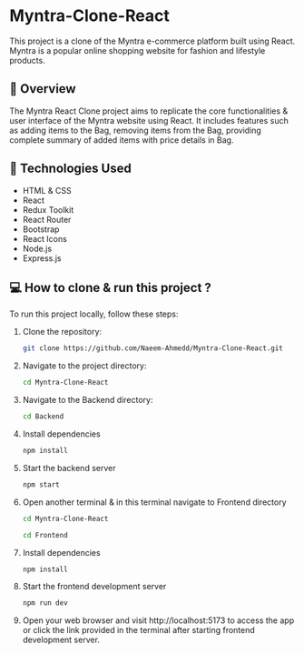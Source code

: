 # Myntra-Clone-React

This project is a clone of the Myntra e-commerce platform built using React. Myntra is a popular online shopping website for fashion and lifestyle products.

## 🧠 Overview

The Myntra React Clone project aims to replicate the core functionalities & user interface of the Myntra website using React. It includes features such as adding items to the Bag, removing items from the Bag, providing complete summary of added items with price details in Bag.

## 🔧 Technologies Used

* HTML & CSS
* React
* Redux Toolkit
* React Router
* Bootstrap
* React Icons
* Node.js
* Express.js


## 💻 How to clone & run this project ?

To run this project locally, follow these steps:

1. Clone the repository:
   
   ```bash
   git clone https://github.com/Naeem-Ahmedd/Myntra-Clone-React.git
   ```
2. Navigate to the project directory:
   
   ```bash
   cd Myntra-Clone-React
   ```
3. Navigate to the Backend directory:
   
   ```bash 
   cd Backend
   ```
4. Install dependencies
   
   ```bash 
   npm install
   ```
5. Start the backend server
   
   ```bash
   npm start
    ```
6. Open another terminal & in this terminal navigate to Frontend directory

    ```bash 
   cd Myntra-Clone-React
   ```
     ```bash 
   cd Frontend
   ```
7. Install dependencies
   
    ```bash 
   npm install
   ```
8. Start the frontend development server

    ```bash 
   npm run dev
   ```
9.  Open your web browser and visit http://localhost:5173 to access the app or click the link provided in the terminal after starting frontend development server.
  
